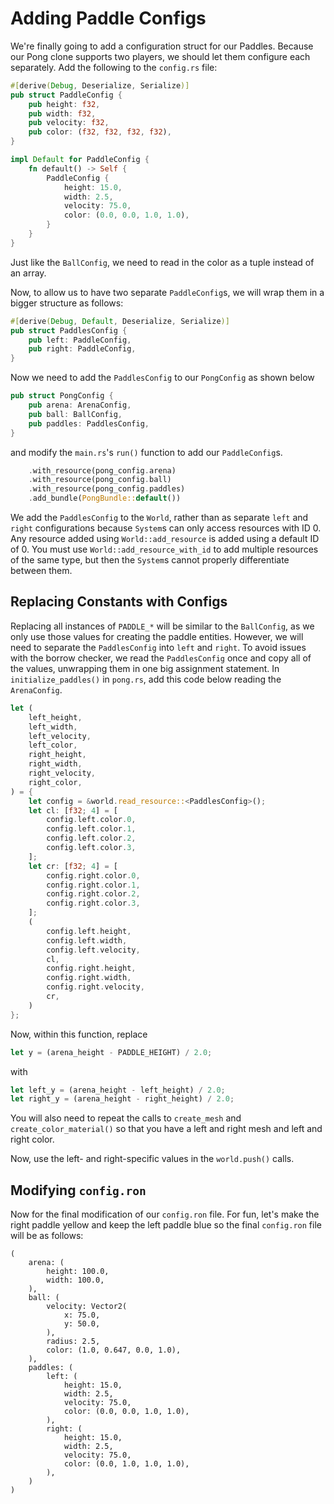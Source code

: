 # Adding Paddle Configs

We're finally going to add a configuration struct for our Paddles. Because our Pong clone supports two
players, we should let them configure each separately. Add the following to the `config.rs` file:

```rust
#[derive(Debug, Deserialize, Serialize)]
pub struct PaddleConfig {
    pub height: f32,
    pub width: f32,
    pub velocity: f32,
    pub color: (f32, f32, f32, f32),
}

impl Default for PaddleConfig {
    fn default() -> Self {
        PaddleConfig {
            height: 15.0,
            width: 2.5,
            velocity: 75.0,
            color: (0.0, 0.0, 1.0, 1.0),
        }
    }
}
```

Just like the `BallConfig`, we need to read in the color as a tuple instead of an array.

Now, to allow us to have two separate `PaddleConfig`s, we will wrap them in a bigger structure as follows:

```rust
#[derive(Debug, Default, Deserialize, Serialize)]
pub struct PaddlesConfig {
    pub left: PaddleConfig,
    pub right: PaddleConfig,
}
```

Now we need to add the `PaddlesConfig` to our `PongConfig` as shown below

```rust
pub struct PongConfig {
    pub arena: ArenaConfig,
    pub ball: BallConfig,
    pub paddles: PaddlesConfig,
}
```

and modify the `main.rs`'s `run()` function to add our `PaddleConfig`s.

```rust
    .with_resource(pong_config.arena)
    .with_resource(pong_config.ball)
    .with_resource(pong_config.paddles)
    .add_bundle(PongBundle::default())
```

We add the `PaddlesConfig` to the `World`, rather than as separate `left` and `right` configurations because
`System`s can only access resources with ID 0. Any resource added using `World::add_resource`
is added using a default ID of 0. You must use `World::add_resource_with_id` to add multiple
resources of the same type, but then the `System`s cannot properly differentiate between them.

## Replacing Constants with Configs

Replacing all instances of `PADDLE_*` will be similar to the `BallConfig`, as we only use those values for
creating the paddle entities. However, we will need to separate the `PaddlesConfig` into `left` and `right`.
To avoid issues with the borrow checker, we read the `PaddlesConfig` once and copy all of the values,
unwrapping them in one big assignment statement.
In `initialize_paddles()` in `pong.rs`, add this code below reading the `ArenaConfig`.

```rust
let (
    left_height,
    left_width,
    left_velocity,
    left_color,
    right_height,
    right_width,
    right_velocity,
    right_color,
) = {
    let config = &world.read_resource::<PaddlesConfig>();
    let cl: [f32; 4] = [
        config.left.color.0,
        config.left.color.1,
        config.left.color.2,
        config.left.color.3,
    ];
    let cr: [f32; 4] = [
        config.right.color.0,
        config.right.color.1,
        config.right.color.2,
        config.right.color.3,
    ];
    (
        config.left.height,
        config.left.width,
        config.left.velocity,
        cl,
        config.right.height,
        config.right.width,
        config.right.velocity,
        cr,
    )
};
```

Now, within this function, replace

```rust
let y = (arena_height - PADDLE_HEIGHT) / 2.0;
```

with

```rust
let left_y = (arena_height - left_height) / 2.0;
let right_y = (arena_height - right_height) / 2.0;
```

You will also need to repeat the calls to `create_mesh` and
`create_color_material()` so that you have a left and right mesh and left
and right color.

Now, use the left- and right-specific values in  the `world.push()` calls.

## Modifying `config.ron`

Now for the final modification of our `config.ron` file. For fun, let's make the right paddle yellow and
keep the left paddle blue so the final `config.ron` file will be as follows:

```ignore
(
    arena: (
        height: 100.0,
        width: 100.0,
    ),
    ball: (
        velocity: Vector2(
            x: 75.0,
            y: 50.0,
        ),
        radius: 2.5,
        color: (1.0, 0.647, 0.0, 1.0),
    ),
    paddles: (
        left: (
            height: 15.0,
            width: 2.5,
            velocity: 75.0,
            color: (0.0, 0.0, 1.0, 1.0),
        ),
        right: (
            height: 15.0,
            width: 2.5,
            velocity: 75.0,
            color: (0.0, 1.0, 1.0, 1.0),
        ),
    )
)
```
